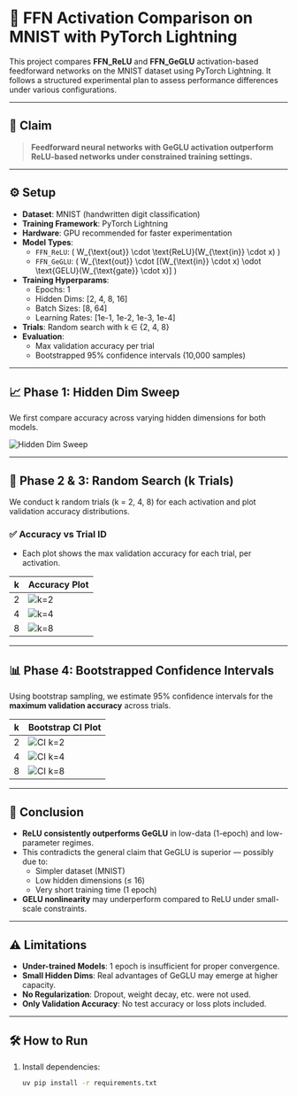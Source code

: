 # 🔬 FFN Activation Comparison on MNIST with PyTorch Lightning

This project compares **FFN_ReLU** and **FFN_GeGLU** activation-based feedforward networks on the MNIST dataset using PyTorch Lightning. It follows a structured experimental plan to assess performance differences under various configurations.

---

## 🧠 Claim

> **Feedforward neural networks with GeGLU activation outperform ReLU-based networks under constrained training settings.**

---

## ⚙️ Setup

- **Dataset**: MNIST (handwritten digit classification)
- **Training Framework**: PyTorch Lightning
- **Hardware**: GPU recommended for faster experimentation
- **Model Types**:
  - `FFN_ReLU`: \( W_{\text{out}} \cdot \text{ReLU}(W_{\text{in}} \cdot x) \)
  - `FFN_GeGLU`: \( W_{\text{out}} \cdot [(W_{\text{in}} \cdot x) \odot \text{GELU}(W_{\text{gate}} \cdot x)] \)
- **Training Hyperparams**:
  - Epochs: 1
  - Hidden Dims: [2, 4, 8, 16]
  - Batch Sizes: [8, 64]
  - Learning Rates: [1e-1, 1e-2, 1e-3, 1e-4]
- **Trials**: Random search with k ∈ {2, 4, 8}
- **Evaluation**:
  - Max validation accuracy per trial
  - Bootstrapped 95% confidence intervals (10,000 samples)

---

## 📈 Phase 1: Hidden Dim Sweep

We first compare accuracy across varying hidden dimensions for both models.

![Hidden Dim Sweep](./lightning_hidden_dim_sweep.png)

---

## 🔁 Phase 2 & 3: Random Search (k Trials)

We conduct k random trials (k = 2, 4, 8) for each activation and plot validation accuracy distributions.

### ✅ Accuracy vs Trial ID

- Each plot shows the max validation accuracy for each trial, per activation.

| k | Accuracy Plot |
|---|---------------|
| 2 | ![k=2](./lightning_accuracy_vs_k_2.png) |
| 4 | ![k=4](./lightning_accuracy_vs_k_4.png) |
| 8 | ![k=8](./lightning_accuracy_vs_k_8.png) |

---

## 📊 Phase 4: Bootstrapped Confidence Intervals

Using bootstrap sampling, we estimate 95% confidence intervals for the **maximum validation accuracy** across trials.

| k | Bootstrap CI Plot |
|---|-------------------|
| 2 | ![CI k=2](./lightning_bootstrap_ci_k2.png) |
| 4 | ![CI k=4](./lightning_bootstrap_ci_k4.png) |
| 8 | ![CI k=8](./lightning_bootstrap_ci_k8.png) |

---

## 🧐 Conclusion

- **ReLU consistently outperforms GeGLU** in low-data (1-epoch) and low-parameter regimes.
- This contradicts the general claim that GeGLU is superior — possibly due to:
  - Simpler dataset (MNIST)
  - Low hidden dimensions (≤ 16)
  - Very short training time (1 epoch)
- **GELU nonlinearity** may underperform compared to ReLU under small-scale constraints.

---

## ⚠️ Limitations

- **Under-trained Models**: 1 epoch is insufficient for proper convergence.
- **Small Hidden Dims**: Real advantages of GeGLU may emerge at higher capacity.
- **No Regularization**: Dropout, weight decay, etc. were not used.
- **Only Validation Accuracy**: No test accuracy or loss plots included.

---

## 🛠️ How to Run

1. Install dependencies:
   ```bash
   uv pip install -r requirements.txt